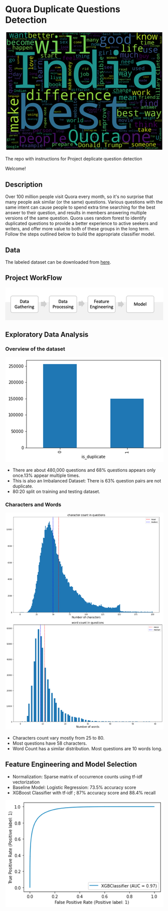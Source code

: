 # Quora Duplicate Questions Detection
![Image](wc.png)

The repo with instructions for Project deplicate question detection

Welcome!

## Description

Over 100 million people visit Quora every month, so it's no surprise that many people ask similar (or the same) questions. Various questions with the same intent can cause people to spend extra time searching for the best answer to their question, and results in members answering multiple versions of the same question. Quora uses random forest to identify duplicated questions to provide a better experience to active seekers and writers, and offer more value to both of these groups in the long term. Follow the steps outlined below to build the appropriate classifier model.


## Data

The labeled dataset can be downloaded from [here](https://drive.google.com/file/d/19iWVGLBi7edqybybam56bt2Zy7vpf1Xc/view?usp=sharing).

## Project WorkFlow

![Image](ProjectWorkFlow.jpeg)

## Exploratory Data Analysis

### Overview of the dataset
![Image](Picture1.png)
* There are about 480,000 questions and 68% questions appears only once.13% appear multiple times.
* This is also an Imbalanced Dataset: There is 63% question pairs are not duplicate.
* 80:20 split on training and testing dataset.

### Characters and Words 

![Image](Picture2.png)

* Characters count vary mostly from 25 to 80.
* Most questions have 58 characters. 
* Word Count has a similar distribution. Most questions are 10 words long. 

## Feature Engineering and Model Selection
* Normalization: Sparse matrix of occurrence counts using tf-idf vectorization
* Baseline Model: Logistic Regression: 
73.5% accuracy score
* XGBoost Classifier with tf-idf ;
 87% accuracy score and 88.4% recall

![Image](Picture3.png)